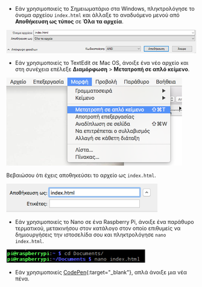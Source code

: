 -  Εάν χρησιμοποιείς το Σημειωματάριο στα Windows, πληκτρολόγησε το όνομα αρχείου `index.html` και άλλαξε το αναδυόμενο μενού από **Αποθήκευση ως τύπος** σε **Όλα τα αρχεία**.

  ![Αποθήκευση ως HTML με τη χρήση του Σημειωματάριου](images/save-as-html-notepad.png)

 - Εάν χρησιμοποιείς το TextEdit σε Mac OS, άνοιξε ένα νέο αρχείο και στη συνέχεια επέλεξε **Διαμόρφωση** > **Μετατροπή σε απλό κείμενο**.

  ![Μετατροπή Mac σε απλό κείμενο](images/mac-make-plaintext.png)

  Βεβαιώσου ότι έχεις αποθηκεύσει το αρχείο ως `index.html`.

  ![Αποθήκευση ως HTML σε Mac](images/mac-name-file.png)

 - Εάν χρησιμοποιείς το Nano σε ένα Raspberry Pi, άνοιξε ένα παράθυρο τερματικού, μετακινήσου στον κατάλογο στον οποίο επιθυμείς να δημιουργήσεις την ιστοσελίδα σου και πληκτρολόγησε `nano index.html`.

  ![Nano δημιουργία HTML](images/pi-html-nano.png)

 - Εάν χρησιμοποιείς [CodePen](http://codepen.io){:target="_blank"}, απλά άνοιξε μια νέα πένα.

